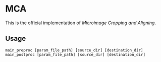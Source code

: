 # MCA

This is the official implementation of *Microimage Cropping and Aligning*.

## Usage

```shell
main_preproc [param_file_path] [source_dir] [destination_dir]
main_postproc [param_file_path] [source_dir] [destination_dir]
```
